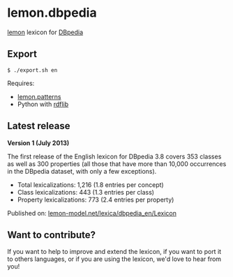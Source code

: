 # lemon.dbpedia

<a href="http://lemon-model.net/">lemon</a> lexicon for <a href="http://dbpedia.org">DBpedia</a>

## Export
```
$ ./export.sh en
```

Requires:

* <a href="https://github.com/jmccrae/lemon.patterns">lemon.patterns</a>
* Python with <a href="https://github.com/RDFLib/rdflib">rdflib</a>

## Latest release

**Version 1 (July 2013)**

The first release of the English lexicon for DBpedia 3.8 covers 353 classes 
as well as 300 properties (all those that have more than 10,000 occurrences in the DBpedia dataset, 
with only a few exceptions).

* Total lexicalizations: 1,216 (1.8 entries per concept)
* Class lexicalizations: 443 (1.3 entries per class)
* Property lexicalizations: 773 (2.4 entries per property)

Published on: <a href="http://lemon-model.net/lexica/dbpedia_en/Lexicon">lemon-model.net/lexica/dbpedia_en/Lexicon</a>


## Want to contribute?

If you want to help to improve and extend the lexicon, if you want to port it to others languages,
 or if you are using the lexicon, we'd love to hear from you!
